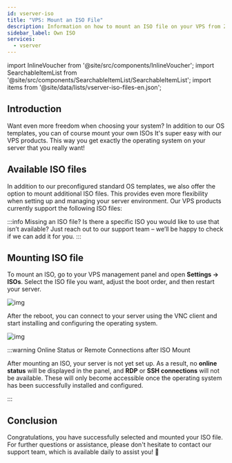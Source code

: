 ```yaml
---
id: vserver-iso
title: "VPS: Mount an ISO File"
description: Information on how to mount an ISO file on your VPS from ZAP-Hosting - ZAP-Hosting.com documentation
sidebar_label: Own ISO
services:
  - vserver
---
```




import InlineVoucher from '@site/src/components/InlineVoucher';
import SearchableItemList from '@site/src/components/SearchableItemList/SearchableItemList';
import items from '@site/data/lists/vserver-iso-files-en.json';

## Introduction
Want even more freedom when choosing your system? In addition to our OS templates, you can of course mount your own ISOs It's super easy with our VPS products. This way you get exactly the operating system on your server that you really want!

<InlineVoucher />



## Available ISO files

In addition to our preconfigured standard OS templates, we also offer the option to mount additional ISO files. This provides even more flexibility when setting up and managing your server environment. Our VPS products currently support the following ISO files: 

<SearchableItemList items={items} />

:::info Missing an ISO file?
Is there a specific ISO you would like to use that isn’t available? Just reach out to our support team – we’ll be happy to check if we can add it for you.
:::





## Mounting ISO file
To mount an ISO, go to your VPS management panel and open **Settings → ISOs**. Select the ISO file you want, adjust the boot order, and then restart your server. 

![img](https://screensaver01.zap-hosting.com/index.php/s/tszMKbqDSa3AaLy/download)

After the reboot, you can connect to your server using the VNC client and start installing and configuring the operating system.

![img](https://screensaver01.zap-hosting.com/index.php/s/q6WoDMq8pxn72oG/download)

:::warning Online Status or Remote Connections after ISO Mount

After mounting an ISO, your server is not yet set up. As a result, no **online status** will be displayed in the panel, and **RDP** or **SSH connections** will not be available. These will only become accessible once the operating system has been successfully installed and configured.

:::




## Conclusion
Congratulations, you have successfully selected and mounted your ISO file. For further questions or assistance, please don't hesitate to contact our support team, which is available daily to assist you! 🙂



<InlineVoucher />
